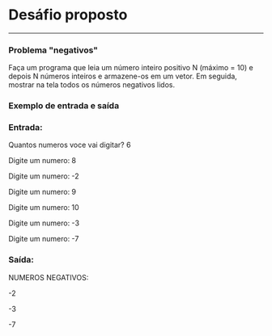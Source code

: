 <h1>Desáfio proposto</h1>
<hr>
<h3>Problema "negativos"</h3>
<p>Faça um programa que leia um número inteiro positivo N (máximo = 10) e depois N números inteiros e armazene-os em um vetor. Em seguida, mostrar na tela todos os números negativos lidos.</p>
<h3>Exemplo de entrada e saída</h3>
<h3> Entrada: </h3>
<p>Quantos numeros voce vai digitar? 6 </p>
<p>Digite um numero: 8</p>
<p>Digite um numero: -2</p>
<p>Digite um numero: 9</p>
<p>Digite um numero: 10</p>
<p>Digite um numero: -3</p>
<p>Digite um numero: -7</p>
<h3>Saída: </h3>
<p>NUMEROS NEGATIVOS:</p>
<p>-2</p>
<p>-3</p>
<p>-7 </p>

